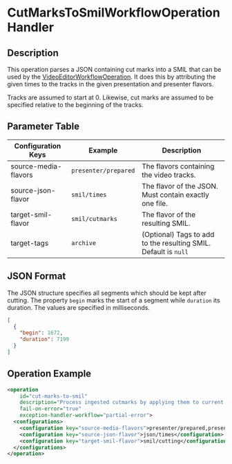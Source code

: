 CutMarksToSmilWorkflowOperationHandler
===================================

Description
-----------

This operation parses a JSON containing cut marks into a SMIL that can be used by the
[VideoEditorWorkflowOperation](editor-woh.md). It does this by attributing the given times to the tracks in the
given presentation and presenter flavors.

Tracks are assumed to start at 0. Likewise, cut marks are assumed to be specified relative to the beginning
of the tracks.


Parameter Table
---------------

|Configuration Keys    |Example              |Description                                                    |
|----------------------|---------------------|---------------------------------------------------------------|
|source-media-flavors  |`presenter/prepared` |The flavors containing the video tracks.                       |
|source-json-flavor    |`smil/times`         |The flavor of the JSON. Must contain exactly one file.         |
|target-smil-flavor    |`smil/cutmarks`      |The flavor of the resulting SMIL.                              |
|target-tags           |`archive`            |(Optional) Tags to add to the resulting SMIL. Default is `null`|


JSON Format
-----------

The JSON structure specifies all segments which should be kept after cutting.
The property `begin` marks the start of a segment while `duration` its duration.
The values are specified in milliseconds.

```json
[
  {
    "begin": 1672,
    "duration": 7199
  }
]
```

Operation Example
-----------------

```xml
<operation
    id="cut-marks-to-smil"
    description="Process ingested cutmarks by applying them to current tracks"
    fail-on-error="true"
    exception-handler-workflow="partial-error">
  <configurations>
    <configuration key="source-media-flavors">presenter/prepared,presentation/prepared</configuration>
    <configuration key="source-json-flavor">json/times</configuration>
    <configuration key="target-smil-flavor">smil/cutting</configuration>
  </configurations>
</operation>
```
